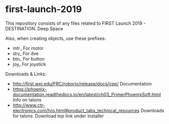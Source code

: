 # first-launch-2019
This repository consists of any files related to FIRST Launch 2019 - DESTINATION: Deep Space

Also, when creating objects, use these prefixes:

- mtr_  For motor
- drv_ For dve
- btn_ For  button
- joy_ For joystick

Downloads & Links:

- http://first.wpi.edu/FRC/roborio/release/docs/cpp/ Documentation
- https://phoenix-documentation.readthedocs.io/en/latest/ch03_PrimerPhoenixSoft.html Info on talons
- http://www.ctr-electronics.com/hro.html#product_tabs_technical_resources Downloads for talons. Download top link under installer
